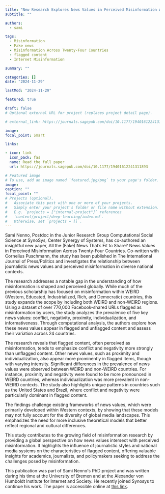 ```yaml
---
title: "New Research Explores News Values in Perceived Misinformation Across 24 Countries"
subtitle: ""

authors:
  - sami

tags:
  - Misinformation
  - Fake news
  - Misinformation Across Twenty-Four Countries
  - flagged content
  - Internet Misinformation

summary: ""

categories: []
date: "2024-11-29"

lastMod: "2024-11-29"

featured: true

draft: false
# Optional external URL for project (replaces project detail page).

# external_link: https://journals.sagepub.com/doi/10.1177/19401612241311893

image:
focal_point: Smart

links:

- icon: link
  icon_pack: fas
  name: Read the full paper
  url: https://journals.sagepub.com/doi/10.1177/19401612241311893

# Featured image
# To use, add an image named `featured.jpg/png` to your page's folder.
image:
caption: ""
focal_point: ""
# Projects (optional).
#   Associate this post with one or more of your projects.
#   Simply enter your project's folder or file name without extension.
#   E.g. `projects = ["internal-project"]` references
#   `content/project/deep-learning/index.md`.
#   Otherwise, set `projects = []`.
---
```


Sami Nenno, Postdoc in the Junior Research Group Computational Social Science at SynoSys, Center Synergy of Systems, has co-authored an insightful new paper, All the (Fake) News That’s Fit to Share? News Values in Perceived Misinformation Across Twenty-Four Countries. Co-written with Cornelius Puschmann, the study has been published in The International Journal of Press/Politics and investigates the relationship between journalistic news values and perceived misinformation in diverse national contexts.

The research addresses a notable gap in the understanding of how misinformation is shaped and perceived globally. While much of the previous scholarship has focused on misinformation within WEIRD (Western, Educated, Industrialized, Rich, and Democratic) countries, this study expands the scope by including both WEIRD and non-WEIRD regions. Using a dataset of over 770,000 Facebook-shared URLs flagged as misinformation by users, the study analyzes the prevalence of five key news values: conflict, negativity, proximity, individualization, and informativeness. Through computational analysis, the authors explore how these news values appear in flagged and unflagged content and assess their variation across 24 countries.

The research reveals that flagged content, often perceived as misinformation, tends to emphasize conflict and negativity more strongly than unflagged content. Other news values, such as proximity and individualization, also appear more prominently in flagged items, though with varying intensity. Significant differences in the prevalence of news values were observed between WEIRD and non-WEIRD countries. For instance, proximity and negativity were found to be more pronounced in WEIRD countries, whereas individualization was more prevalent in non-WEIRD contexts. The study also highlights unique patterns in countries such as the United States and Brazil, where conflict and negativity were particularly dominant in flagged content.

The findings challenge existing frameworks of news values, which were primarily developed within Western contexts, by showing that these models may not fully account for the diversity of global media landscapes. This emphasizes the need for more inclusive theoretical models that better reflect regional and cultural differences.

This study contributes to the growing field of misinformation research by providing a global perspective on how news values intersect with perceived misinformation. It highlights the influence of journalistic styles and national media systems on the characteristics of flagged content, offering valuable insights for academics, journalists, and policymakers seeking to address the challenges posed by misinformation.

This publication was part of Sami Nenno's PhD project and was written during his time at the University of Bremen and at the Alexander von Humboldt Institute for Internet and Society. He recently joined Synosys to continue his work. The paper is accessible online at [this link](https://journals.sagepub.com/doi/10.1177/19401612241311893).
